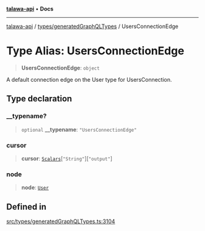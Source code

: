 [**talawa-api**](../../../README.md) • **Docs**

***

[talawa-api](../../../modules.md) / [types/generatedGraphQLTypes](../README.md) / UsersConnectionEdge

# Type Alias: UsersConnectionEdge

> **UsersConnectionEdge**: `object`

A default connection edge on the User type for UsersConnection.

## Type declaration

### \_\_typename?

> `optional` **\_\_typename**: `"UsersConnectionEdge"`

### cursor

> **cursor**: [`Scalars`](Scalars.md)\[`"String"`\]\[`"output"`\]

### node

> **node**: [`User`](User.md)

## Defined in

[src/types/generatedGraphQLTypes.ts:3104](https://github.com/PalisadoesFoundation/talawa-api/blob/6712e9940a5702665afc506fa9f6e9d7e1dc7991/src/types/generatedGraphQLTypes.ts#L3104)
